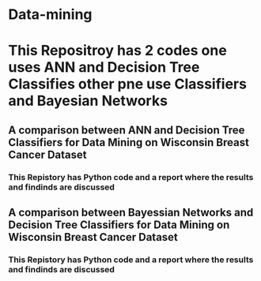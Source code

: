 # Data-mining
# This Repositroy has 2 codes one uses ANN and Decision Tree Classifies other pne use Classifiers and Bayesian Networks

## A comparison between ANN and Decision Tree Classifiers for Data Mining on Wisconsin Breast Cancer Dataset
### This Repistory has Python code and a report where the results and findinds are discussed 

## A comparison between Bayessian Networks and Decision Tree Classifiers for Data Mining on Wisconsin Breast Cancer Dataset
### This Repistory has Python code and a report where the results and findinds are discussed 
